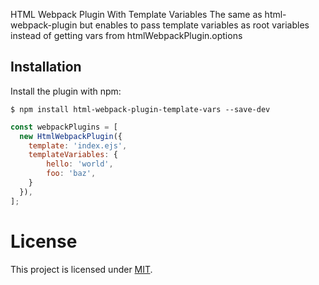 HTML Webpack Plugin With Template Variables
The same as html-webpack-plugin but enables to pass template variables as root variables instead of getting vars from htmlWebpackPlugin.options

Installation
------------
Install the plugin with npm:
```shell
$ npm install html-webpack-plugin-template-vars --save-dev
```

```js
const webpackPlugins = [
  new HtmlWebpackPlugin({
    template: 'index.ejs',
    templateVariables: {
        hello: 'world',
        foo: 'baz',
    }
  }),
];
```

# License

This project is licensed under [MIT](https://github.com/jantimon/html-webpack-plugin/blob/master/LICENSE).
